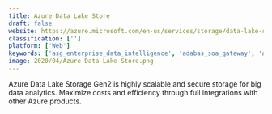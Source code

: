 ```yaml
---
title: Azure Data Lake Store
draft: false 
website: https://azure.microsoft.com/en-us/services/storage/data-lake-storage/
classification: ['']
platform: ['Web']
keywords: ['asg_enterprise_data_intelligence', 'adabas_soa_gateway', 'amazon_emr', 'apache_apex', 'apache_beam', 'apache_spark_for_azure_hdinsight', 'azure_hdinsight', 'cloud_dataprep', 'databricks', 'google_cloud_dataflow', 'google_cloud_dataproc', 'hvr', 'hadoop_hdfs', 'hazelcast', 'hortonworks_data_platform', 'ibm_analytics_engine', 'mapr', 'oracle_big_data', 'qubole', 'snowflakepowe.red', 'zerofox', 'zettaset_fast-path']
image: 2020/04/Azure-Data-Lake-Store.png
---
```

Azure Data Lake Storage Gen2 is highly scalable and secure storage for big data analytics. Maximize costs and efficiency through full integrations with other Azure products.